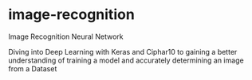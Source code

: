 # image-recognition
Image Recognition Neural Network

Diving into Deep Learning with Keras and Ciphar10 to gaining a better understanding of training a model and accurately determining an image from a Dataset
